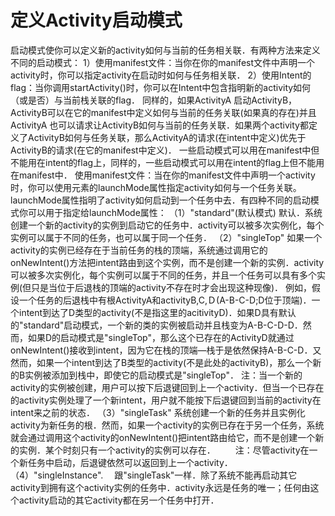 # 定义Activity启动模式

启动模式使你可以定义新的activity如何与当前的任务相关联．有两种方法来定义不同的启动模式：
1）使用manifest文件：当你在你的manifest文件中声明一个activity时，你可以指定activity在启动时如何与任务相关联．
2）使用Intent的flag：当你调用startActivity()时，你可以在Intent中包含指明新的activity如何（或是否）与当前栈关联的flag．
同样的，如果ActivityA 启动ActivityB，ActivityB可以在它的manifest中定义如何与当前的任务关联(如果真的存在)并且ActivityA 也可以请求让ActivityB如何与当前的任务关联．如果两个activity都定义了ActivityB如何与任务关联，那么ActivityA的请求(在intent中定义)优先于ActivityB的请求(在它的manifest中定义)．
一些启动模式可以用在manifest中但不能用在intent的flag上，同样的，一些启动模式可以用在intent的flag上但不能用在manifest中．
使用manifest文件：当在你的manifest文件中声明一个activity时，你可以使用<activity>元素的launchMode属性指定activity如何与一个任务关联。launchMode属性指明了activity如何启动到一个任务中去．有四种不同的启动模式你可以用于指定给launchMode属性：
（1）"standard"(默认模式)
默认．系统创建一个新的activity的实例到启动它的任务中．activity可以被多次实例化，每个实例可以属于不同的任务，也可以属于同一个任务．
（2）"singleTop"
如果一个activity的实例已经存在于当前任务的栈的顶端，系统通过调用它的onNewIntent()方法把intent路由到这个实例，而不是创建一个新的实例．activity可以被多次实例化，每个实例可以属于不同的任务，并且一个任务可以具有多个实例(但只是当位于后退栈的顶端的activity不存在时才会出现这种现像)．
例如，假设一个任务的后退栈中有根ActivityA和activityB,C,Ｄ(A-B-C-D;D位于顶端)．一个intent到达了D类型的activity(不是指这里的acitivityD)．如果D具有默认的"standard"启动模式，一个新的类的实例被启动并且栈变为A-B-C-D-D．然而，如果D的启动模式是"singleTop"，那么这个已存在的ActivityD就通过onNewIntent()接收到intent，因为它在栈的顶端—栈于是依然保持A-B-C-D．又然而，如果一个intent到达了B类型的activity(不是此处的activityB)，那么一个新的B实例被添加到栈中，即使它的启动模式是"singleTop"．
注：当一个新的activity的实例被创建，用户可以按下后退键回到上一个activity．但当一个已存在的activity实例处理了一个新intent，用户就不能按下后退键回到当前的activity在intent来之前的状态．
（3）"singleTask"
系统创建一个新的任务并且实例化activity为新任务的根．然而，如果一个activity的实例已存在于另一个任务，系统就会通过调用这个activity的onNewIntent()把intent路由给它，而不是创建一个新的实例．某个时刻只有一个activity的实例可以存在．
　　注：尽管activity在一个新任务中启动，后退键依然可以返回到上一个activity．
（4）"singleInstance".
　跟"singleTask"一样．除了系统不能再启动其它activity到拥有这个activity实例的任务中．activity永远是任务的唯一；任何由这个activity启动的其它activity都在另一个任务中打开．